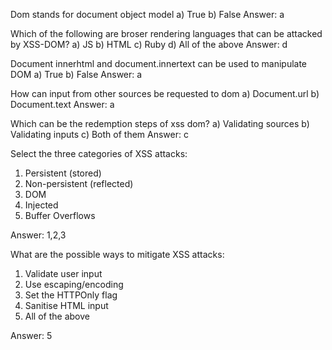 Dom stands for document object model
a) True
b) False
Answer: a

Which of the following are broser rendering languages that can be attacked by XSS-DOM?
a) JS
b) HTML
c) Ruby
d) All of the above
Answer: d

Document innerhtml and document.innertext can be used to manipulate DOM
a) True
b) False
Answer: a

How can input from other sources be requested to dom
a) Document.url
b) Document.text
Answer: a

Which can be the redemption steps of xss dom?
a) Validating sources
b) Validating inputs
c) Both of them
Answer: c


Select the three categories of XSS attacks:
1. Persistent (stored)
2. Non-persistent (reflected)
3. DOM 
4. Injected
5. Buffer Overflows

Answer: 1,2,3

What are the possible ways to mitigate XSS attacks:
1. Validate user input
2. Use escaping/encoding
3. Set the HTTPOnly flag
4. Sanitise HTML input
5. All of the above

Answer: 5

